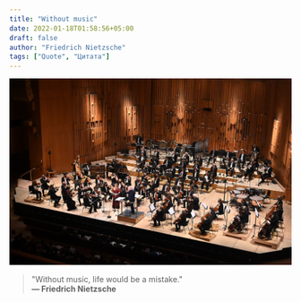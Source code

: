 ```yaml
---
title: "Without music"
date: 2022-01-18T01:58:56+05:00
draft: false
author: "Friedrich Nietzsche"
tags: ["Quote", "Цитата"]
---
```


![London Symphony Orchestra](image.jpg)

>"Without music, life would be a mistake."  
>**&mdash; Friedrich Nietzsche**